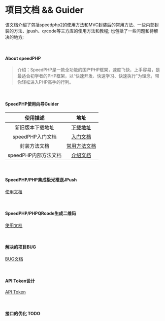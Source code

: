 # 项目文档 && Guider

该文档介绍了包括speedphp2的使用方法和MVC封装后的常用方法、一些内部封装的方法、jpush、qrcode等三方库的使用方法和教程;
也包括了一些问题和待解决的地方;

<br />

#### About speedPHP

>介绍：SpeedPHP是一款全功能的国产PHP框架，速度飞快，上手容易，是最适合初学者的PHP框架，以“快速开发、快速学习、快速执行”为理念，带你轻松进入PHP高手的行列。

<br />

#### SpeedPHP使用向导Guider

| 使用描述 | 地址 |
| :-: | :-: |
| 新旧版本下载地址 | [下载地址](https://www.speedphp.com/thread-3879-1-8.html "下载地址") |
| speedPHP入门文档 | [入门文档](https://github.com/FreezeCreate/DevelopmentStandard/blob/master/md-dir/projectGuider.md "入门文档") |
| 封装方法文档 | [常用方法文档](https://github.com/FreezeCreate/DevelopmentStandard/blob/master/md-dir/commonFunction.md "常用方法文档") |
| speedPHP内部方法文档 | [介绍文档](https://github.com/FreezeCreate/DevelopmentStandard/blob/master/md-dir/SpeedPHPGuider.md "介绍文档") |

<br />

#### SpeedPHP/PHP集成极光推送JPush
[使用文档](https://github.com/FreezeCreate/DevelopmentStandard/blob/master/md-dir/JPushGuider.md "集成教程")

<br />

#### SpeedPHP/PHPQRcode生成二维码
[使用文档]( "集成教程")

<br />

#### 解决的项目BUG
[BUG文档](https://github.com/FreezeCreate/DevelopmentStandard/blob/master/md-dir/gsBug.md "BUG文档")

<br />

#### API Token设计
[API Token](https://github.com/FreezeCreate/DevelopmentStandard/blob/master/tokendesign/design.md "Token设计")

<br />

#### 接口的优化 TODO
